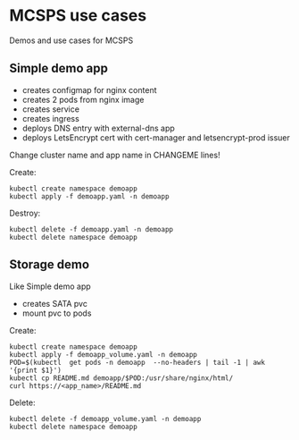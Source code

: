 MCSPS use cases
===============

Demos and use cases for MCSPS

Simple demo app
---------------

* creates configmap for nginx content
* creates 2 pods from nginx image
* creates service
* creates ingress
* deploys DNS entry with external-dns app
* deploys LetsEncrypt cert with cert-manager and letsencrypt-prod issuer

Change cluster name and app name in CHANGEME lines!

Create:

```
kubectl create namespace demoapp
kubectl apply -f demoapp.yaml -n demoapp
```

Destroy:

```
kubectl delete -f demoapp.yaml -n demoapp
kubectl delete namespace demoapp
```

Storage demo
------------


Like Simple demo app

* creates SATA pvc
* mount pvc to pods

Create:

```
kubectl create namespace demoapp
kubectl apply -f demoapp_volume.yaml -n demoapp
POD=$(kubectl  get pods -n demoapp  --no-headers | tail -1 | awk '{print $1}')
kubectl cp README.md demoapp/$POD:/usr/share/nginx/html/
curl https://<app_name>/README.md
```

Delete:

```
kubectl delete -f demoapp_volume.yaml -n demoapp
kubectl delete namespace demoapp
```
